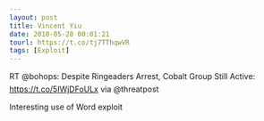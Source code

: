 ```yaml
---
layout: post
title: Vincent Yiu
date: 2018-05-28 00:01:21
tourl: https://t.co/tj7TThqwVR
tags: [Exploit]
---
```

RT @bohops: Despite Ringeaders Arrest, Cobalt Group Still Active: https://t.co/5IWjDFoULx via @threatpost

Interesting use of Word exploit